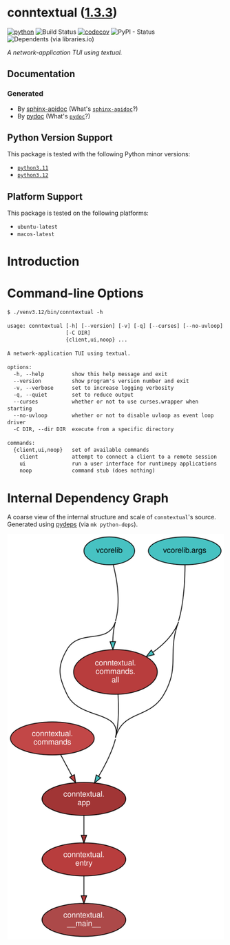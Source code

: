 <!--
    =====================================
    generator=datazen
    version=3.1.4
    hash=8b302ab6c9f0ef6558a1aeb77a875edb
    =====================================
-->

# conntextual ([1.3.3](https://pypi.org/project/conntextual/))

[![python](https://img.shields.io/pypi/pyversions/conntextual.svg)](https://pypi.org/project/conntextual/)
![Build Status](https://github.com/vkottler/conntextual/workflows/Python%20Package/badge.svg)
[![codecov](https://codecov.io/gh/vkottler/conntextual/branch/master/graphs/badge.svg?branch=master)](https://codecov.io/github/vkottler/conntextual)
![PyPI - Status](https://img.shields.io/pypi/status/conntextual)
![Dependents (via libraries.io)](https://img.shields.io/librariesio/dependents/pypi/conntextual)

*A network-application TUI using textual.*

## Documentation

### Generated

* By [sphinx-apidoc](https://vkottler.github.io/python/sphinx/conntextual)
(What's [`sphinx-apidoc`](https://www.sphinx-doc.org/en/master/man/sphinx-apidoc.html)?)
* By [pydoc](https://vkottler.github.io/python/pydoc/conntextual.html)
(What's [`pydoc`](https://docs.python.org/3/library/pydoc.html)?)

## Python Version Support

This package is tested with the following Python minor versions:

* [`python3.11`](https://docs.python.org/3.11/)
* [`python3.12`](https://docs.python.org/3.12/)

## Platform Support

This package is tested on the following platforms:

* `ubuntu-latest`
* `macos-latest`

# Introduction

# Command-line Options

```
$ ./venv3.12/bin/conntextual -h

usage: conntextual [-h] [--version] [-v] [-q] [--curses] [--no-uvloop]
                   [-C DIR]
                   {client,ui,noop} ...

A network-application TUI using textual.

options:
  -h, --help         show this help message and exit
  --version          show program's version number and exit
  -v, --verbose      set to increase logging verbosity
  -q, --quiet        set to reduce output
  --curses           whether or not to use curses.wrapper when starting
  --no-uvloop        whether or not to disable uvloop as event loop driver
  -C DIR, --dir DIR  execute from a specific directory

commands:
  {client,ui,noop}   set of available commands
    client           attempt to connect a client to a remote session
    ui               run a user interface for runtimepy applications
    noop             command stub (does nothing)

```

# Internal Dependency Graph

A coarse view of the internal structure and scale of
`conntextual`'s source.
Generated using [pydeps](https://github.com/thebjorn/pydeps) (via
`mk python-deps`).

![conntextual's Dependency Graph](im/pydeps.svg)
